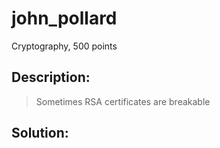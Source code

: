 # john_pollard
Cryptography, 500 points

## Description:
> Sometimes RSA certificates are breakable


## Solution: 


